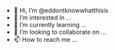 - 👋 Hi, I’m @eddontknowwhatthisis
- 👀 I’m interested in ...
- 🌱 I’m currently learning ...
- 💞️ I’m looking to collaborate on ...
- 📫 How to reach me ...

<!---
eddontknowwhatthisis/eddontknowwhatthisis is a ✨ special ✨ repository because its `README.md` (this file) appears on your GitHub profile.
You can click the Preview link to take a look at your changes.
--->
